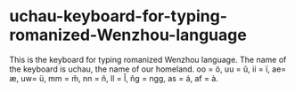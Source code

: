 # uchau-keyboard-for-typing-romanized-Wenzhou-language
This is the keyboard for typing romanized Wenzhou language. The name of the keyboard is uchau, the name of our homeland.
oo = ö, uu = û, ii = ï, ae= æ, uw= ü, mm = m̌, nn = ň, ll = l̆, ňg = ngg, as = á, af = à.
